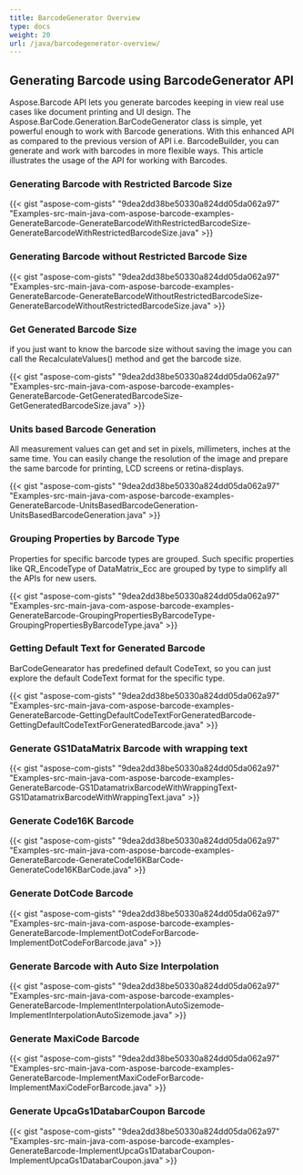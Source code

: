 ```yaml
---
title: BarcodeGenerator Overview
type: docs
weight: 20
url: /java/barcodegenerator-overview/
---
```


## **Generating Barcode using BarcodeGenerator API**
Aspose.Barcode API lets you generate barcodes keeping in view real use cases like document printing and UI design. The Aspose.BarCode.Generation.BarCodeGenerator class is simple, yet powerful enough to work with Barcode generations. With this enhanced API as compared to the previous version of API i.e. BarcodeBuilder, you can generate and work with barcodes in more flexible ways. This article illustrates the usage of the API for working with Barcodes.
### **Generating Barcode with Restricted Barcode Size**
{{< gist "aspose-com-gists" "9dea2dd38be50330a824dd05da062a97" "Examples-src-main-java-com-aspose-barcode-examples-GenerateBarcode-GenerateBarcodeWithRestrictedBarcodeSize-GenerateBarcodeWithRestrictedBarcodeSize.java" >}}
### **Generating Barcode without Restricted Barcode Size**
{{< gist "aspose-com-gists" "9dea2dd38be50330a824dd05da062a97" "Examples-src-main-java-com-aspose-barcode-examples-GenerateBarcode-GenerateBarcodeWithoutRestrictedBarcodeSize-GenerateBarcodeWithoutRestrictedBarcodeSize.java" >}}
### **Get Generated Barcode Size**
if you just want to know the barcode size without saving the image you can call the RecalculateValues() method and get the barcode size.

{{< gist "aspose-com-gists" "9dea2dd38be50330a824dd05da062a97" "Examples-src-main-java-com-aspose-barcode-examples-GenerateBarcode-GetGeneratedBarcodeSize-GetGeneratedBarcodeSize.java" >}}
### **Units based Barcode Generation**
All measurement values can get and set in pixels, millimeters, inches at the same time. You can easily change the resolution of the image and prepare the same barcode for printing, LCD screens or retina-displays.

{{< gist "aspose-com-gists" "9dea2dd38be50330a824dd05da062a97" "Examples-src-main-java-com-aspose-barcode-examples-GenerateBarcode-UnitsBasedBarcodeGeneration-UnitsBasedBarcodeGeneration.java" >}}
### **Grouping Properties by Barcode Type**
Properties for specific barcode types are grouped. Such specific properties like QR_EncodeType of DataMatrix_Ecc are grouped by type to simplify all the APIs for new users.

{{< gist "aspose-com-gists" "9dea2dd38be50330a824dd05da062a97" "Examples-src-main-java-com-aspose-barcode-examples-GenerateBarcode-GroupingPropertiesByBarcodeType-GroupingPropertiesByBarcodeType.java" >}}
### **Getting Default Text for Generated Barcode**
BarCodeGenearator has predefined default CodeText, so you can just explore the default CodeText format for the specific type.

{{< gist "aspose-com-gists" "9dea2dd38be50330a824dd05da062a97" "Examples-src-main-java-com-aspose-barcode-examples-GenerateBarcode-GettingDefaultCodeTextForGeneratedBarcode-GettingDefaultCodeTextForGeneratedBarcode.java" >}}
### **Generate GS1DataMatrix Barcode with wrapping text**
{{< gist "aspose-com-gists" "9dea2dd38be50330a824dd05da062a97" "Examples-src-main-java-com-aspose-barcode-examples-GenerateBarcode-GS1DatamatrixBarcodeWithWrappingText-GS1DatamatrixBarcodeWithWrappingText.java" >}}
### **Generate Code16K Barcode**
{{< gist "aspose-com-gists" "9dea2dd38be50330a824dd05da062a97" "Examples-src-main-java-com-aspose-barcode-examples-GenerateBarcode-GenerateCode16KBarCode-GenerateCode16KBarCode.java" >}}
### **Generate DotCode Barcode**
{{< gist "aspose-com-gists" "9dea2dd38be50330a824dd05da062a97" "Examples-src-main-java-com-aspose-barcode-examples-GenerateBarcode-ImplementDotCodeForBarcode-ImplementDotCodeForBarcode.java" >}}
### **Generate Barcode with Auto Size Interpolation**
{{< gist "aspose-com-gists" "9dea2dd38be50330a824dd05da062a97" "Examples-src-main-java-com-aspose-barcode-examples-GenerateBarcode-ImplementInterpolationAutoSizemode-ImplementInterpolationAutoSizemode.java" >}}
### **Generate MaxiCode Barcode**
{{< gist "aspose-com-gists" "9dea2dd38be50330a824dd05da062a97" "Examples-src-main-java-com-aspose-barcode-examples-GenerateBarcode-ImplementMaxiCodeForBarcode-ImplementMaxiCodeForBarcode.java" >}}
### **Generate UpcaGs1DatabarCoupon Barcode**
{{< gist "aspose-com-gists" "9dea2dd38be50330a824dd05da062a97" "Examples-src-main-java-com-aspose-barcode-examples-GenerateBarcode-ImplementUpcaGs1DatabarCoupon-ImplementUpcaGs1DatabarCoupon.java" >}}
